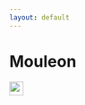 ```yaml
---
layout: default
---
```


<body>
  <div class="index-wrapper">
    <div class="aside">
      <div class="info-card">
        <h1>Mouleon</h1>
        <a href="https://www.github.com/Mouleon/" target="_blank"><img src="{{site.cdn}}/github.ico" alt="" width="25"/></a>
      </div>
      <div id="particles-js">
        <div id="particles-top"></div>
      </div>
      <script>
        Date.prototype.pattern=function(fmt) {         
          var o = {         
          "M+" : this.getMonth()+1, //月份         
          "d+" : this.getDate(), //日         
          "h+" : this.getHours()%12 == 0 ? 12 : this.getHours()%12, //小时         
          "H+" : this.getHours(), //小时         
          "m+" : this.getMinutes(), //分         
          "s+" : this.getSeconds(), //秒         
          "q+" : Math.floor((this.getMonth()+3)/3), //季度         
          "S" : this.getMilliseconds() //毫秒         
          };         
          var week = {         
          "0" : "/u65e5",         
          "1" : "/u4e00",         
          "2" : "/u4e8c",         
          "3" : "/u4e09",         
          "4" : "/u56db",         
          "5" : "/u4e94",         
          "6" : "/u516d"        
          };         
          if(/(y+)/.test(fmt)){         
              fmt=fmt.replace(RegExp.$1, (this.getFullYear()+"").substr(4 - RegExp.$1.length));         
          }         
          if(/(E+)/.test(fmt)){         
              fmt=fmt.replace(RegExp.$1, ((RegExp.$1.length>1) ? (RegExp.$1.length>2 ? "/u661f/u671f" : "/u5468") : "")+week[this.getDay()+""]);         
          }         
          for(var k in o){         
              if(new RegExp("("+ k +")").test(fmt)){         
                  fmt = fmt.replace(RegExp.$1, (RegExp.$1.length==1) ? (o[k]) : (("00"+ o[k]).substr((""+ o[k]).length)));         
              }         
          }         
          return fmt;         
        }       

        var date = new Date();      
        var dd = date.pattern("yyyyMMdd");
        var uri="https://cdn.jsdelivr.net/gh/Mouleon/Bing_Wallpaper/wallpaper/"+dd+".jpg"

        $('#particles-js').css({ 'background-image': "url("+uri+")"});
      </script>

    </div>

    <div class="index-content">
      <ul class="artical-list">
        {% for post in site.categories.blog %}
        <li>
          <a href="{{ post.url }}" class="title">{{ post.title }}</a>
          <div class="title-desc">{{ post.description }}</div>
        </li>
        {% endfor %}
      </ul>
    </div>
  </div>
  {% include footer.html %}
</body>
